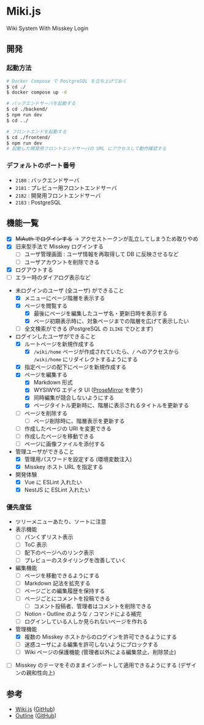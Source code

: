 # Miki.js

Wiki System With Misskey Login


## 開発

### 起動方法

```bash
# Docker Compose で PostgreSQL を立ち上げておく
$ cd ./
$ docker compose up -d

# バックエンドサーバを起動する
$ cd ./backend/
$ npm run dev
$ cd ../

# フロントエンドを起動する
$ cd ./frontend/
$ npm run dev
# 起動した開発用フロントエンドサーバの URL にアクセスして動作確認する
```

### デフォルトのポート番号

- `2180` : バックエンドサーバ
- `2181` : プレビュー用フロントエンドサーバ
- `2182` : 開発用フロントエンドサーバ
- `2183` : PostgreSQL


## 機能一覧

- [x] ~~MiAuth でログインする~~ → アクセストークンが乱立してしまうため取りやめ
- [x] 旧来型手法で Misskey ログインする
    - [ ] ユーザ管理画面 : ユーザ情報を再取得して DB に反映させるなど
    - [ ] ユーザアカウントを削除できる
- [x] ログアウトする
- [ ] エラー時のダイアログ表示など
- 未ログインのユーザ (全ユーザ) ができること
    - [x] メニューにページ階層を表示する
    - [x] ページを閲覧する
        - [x] 最後にページを編集したユーザ名・更新日時を表示する
        - [x] ページ初期表示時に、対象ページまでの階層を広げて表示したい
    - [ ] 全文検索ができる (PostgreSQL の `ILIKE` でひとまず)
- ログインしたユーザができること
    - [x] ルートページを新規作成する
        - [x] `/wiki/home` ページが作成されていたら、`/` へのアクセスから `/wiki/home` にリダイレクトするようにする
    - [x] 指定ページの配下にページを新規作成する
    - [x] ページを編集する
        - [x] Markdown 形式
        - [x] WYSIWYG エディタ UI ([ProseMirror](https://prosemirror.net) を使う)
        - [x] 同時編集が競合しないようにする
        - [x] ページタイトル更新時に、階層に表示されるタイトルを更新する
    - [ ] ページを削除する
        - [ ] ページ削除時に、階層表示を更新する
    - [ ] 作成したページの URI を変更できる
    - [ ] 作成したページを移動できる
    - [ ] ページに画像ファイルを添付する
- 管理ユーザができること
    - [x] 管理用パスワードを設定する (環境変数注入)
    - [x] Misskey ホスト URL を指定する
- 開発体験
    - [x] Vue に ESLint 入れたい
    - [x] NestJS に ESLint 入れたい

### 優先度低

- ツリーメニューあたり、ソートに注意
- 表示機能
    - [ ] パンくずリスト表示
    - [ ] ToC 表示
    - [ ] 配下のページへのリンク表示
    - [ ] プレビューのスタイリングを改善していく
- 編集機能
    - [ ] ページを移動できるようにする
    - [ ] Markdown 記法を拡充する
    - [ ] ページごとの編集履歴を保持する
    - [ ] ページごとにコメントを投稿できる
        - [ ] コメント投稿者、管理者はコメントを削除できる
    - [ ] Notion・Outline のような `/` コマンドによる補完
    - [ ] ログインしている人しか見られないページを作れる
- 管理機能
    - [x] 複数の Misskey ホストからのログインを許可できるようにする
    - [ ] 迷惑ユーザによる編集を許可しないようにブロックする
    - [ ] Wiki ページの保護機能 (管理者以外による編集禁止、削除禁止)
- [ ] Misskey のテーマをそのままインポートして適用できるようにする (デザインの親和性向上)


## 参考

- [Wiki.js](https://docs.requarks.io) ([GitHub](https://github.com/Requarks/wiki))
- [Outline](https://demo-ail7218.getoutline.com) ([GitHub](https://github.com/outline/outline))
